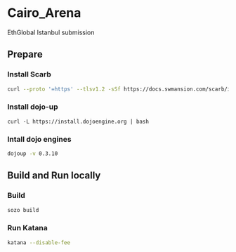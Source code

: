 # Cairo_Arena
EthGlobal Istanbul submission 

## Prepare

### Install Scarb

```bash
curl --proto '=https' --tlsv1.2 -sSf https://docs.swmansion.com/scarb/install.sh | sh
```

### Install dojo-up

```baseh
curl -L https://install.dojoengine.org | bash
```

### Intall dojo engines

```bash
dojoup -v 0.3.10
```

## Build and Run locally

### Build

```bash
sozo build
```

### Run Katana

```bash
katana --disable-fee
```
